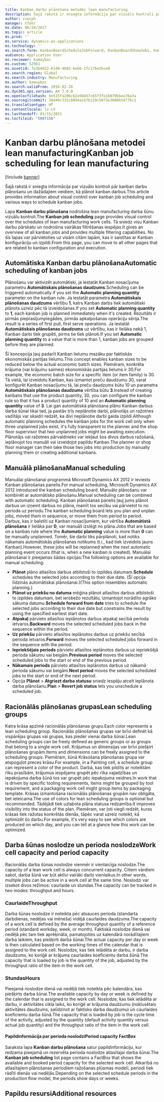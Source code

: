 ```yaml
---
title: Kanban darbu plānošana metodei lean manufacturing
description: Šajā rakstā ir sniegta informācija par vizuālo kontroli pār kanban darbu plānošanu un dažādajiem veidiem, kā plānot kanban darbus.
author: cvocph
manager: tfehr
ms.date: 06/20/2017
ms.topic: article
ms.prod: ''
ms.service: dynamics-ax-applications
ms.technology: ''
ms.search.form: KanbanBoardScheduleJobForward, KanbanBoardShowJobs, KanbanJobSchedulingListPage
audience: Application User
ms.reviewer: kamaybac
ms.custom: 52961
ms.assetid: fe3b4822-6140-4b02-bebb-1fc17be2bce8
ms.search.region: Global
ms.search.industry: Manufacturing
ms.author: kamaybac
ms.search.validFrom: 2016-02-28
ms.dyn365.ops.version: AX 7.0.0
ms.openlocfilehash: be515fa206c62a50457c65f3fe16079bbea76a3a
ms.sourcegitcommit: 38d40c331c8894acb7b119c5073e3088b54776c1
ms.translationtype: HT
ms.contentlocale: lv-LV
ms.lasthandoff: 01/15/2021
ms.locfileid: "5007156"
---
```

# <a name="kanban-job-scheduling-for-lean-manufacturing"></a><span data-ttu-id="68d9c-103">Kanban darbu plānošana metodei lean manufacturing</span><span class="sxs-lookup"><span data-stu-id="68d9c-103">Kanban job scheduling for lean manufacturing</span></span>

[!include [banner](../includes/banner.md)]

<span data-ttu-id="68d9c-104">Šajā rakstā ir sniegta informācija par vizuālo kontroli pār kanban darbu plānošanu un dažādajiem veidiem, kā plānot kanban darbus.</span><span class="sxs-lookup"><span data-stu-id="68d9c-104">This article provides information about visual control over kanban job scheduling and various ways to schedule kanban jobs.</span></span>  

<span data-ttu-id="68d9c-105">Lapa **Kanban darbu plānošana** nodrošina lean manufacturing darba šūnu vizuālu kontroli.</span><span class="sxs-lookup"><span data-stu-id="68d9c-105">The **Kanban job scheduling** page provides visual control over the schedules of lean manufacturing work cells.</span></span> <span data-ttu-id="68d9c-106">Tā sniedz visu Kanban darbu pārskatu un nodrošina vairākas filtrēšanas iespējas.</span><span class="sxs-lookup"><span data-stu-id="68d9c-106">It gives an overview of all kanban jobs and provides multiple filtering capabilities.</span></span> <span data-ttu-id="68d9c-107">No šīs lapas var pārvietoties uz visām citām lapām, kas ir saistītas ar Kanban konfigurāciju un izpildi.</span><span class="sxs-lookup"><span data-stu-id="68d9c-107">From this page, you can move to all other pages that are related to kanban configuration and execution.</span></span>

## <a name="automatic-scheduling-of-kanban-jobs"></a><span data-ttu-id="68d9c-108">Automātiska Kanban darbu plānošana</span><span class="sxs-lookup"><span data-stu-id="68d9c-108">Automatic scheduling of kanban jobs</span></span>
<span data-ttu-id="68d9c-109">Plānošanu var aktivizēt automātiski, ja iestatāt Kanban nosacījuma parametru **Automātiskais plānošanas daudzums**.</span><span class="sxs-lookup"><span data-stu-id="68d9c-109">Scheduling can be triggered automatically if you set the **Automatic planning quantity** parameter on the kanban rule.</span></span> <span data-ttu-id="68d9c-110">Ja iestatāt parametra **Automātiskais plānošanas daudzums** vērtību **1**, katrs Kanban darbs tiek automātiski plānots uzreiz pēc tā izveidošanas.</span><span class="sxs-lookup"><span data-stu-id="68d9c-110">If you set **Automatic planning quantity** to **1**, each kanban job is planned immediately when it's created.</span></span> <span data-ttu-id="68d9c-111">Rezultāts ir pirmās pieprasījumpiegādes, pirmās apkalpošanas operāciju sērija.</span><span class="sxs-lookup"><span data-stu-id="68d9c-111">The result is a series of first pull, first serve operations.</span></span> <span data-ttu-id="68d9c-112">Ja iestatāt **Automātiskais plānošanas daudzums** uz vērtību, kas ir lielāka nekā 1, Kanban darbi tiek grupēti, pirms tie tiek plānoti.</span><span class="sxs-lookup"><span data-stu-id="68d9c-112">If you set **Automatic planning quantity** to a value that is more than 1, kanban jobs are grouped before they are planned.</span></span> 

<span data-ttu-id="68d9c-113">Šī koncepcija ļauj padarīt Kanban lielumu mazāku par faktiskās ekonomiskās partijas lielumu.</span><span class="sxs-lookup"><span data-stu-id="68d9c-113">This concept enables kanban sizes to be reduced below the actual economic batch sizes.</span></span> <span data-ttu-id="68d9c-114">Piemēram, konkrēta krājuma (vai krājumu saimes) ekonomiskās partijas lielums ir 30.</span><span class="sxs-lookup"><span data-stu-id="68d9c-114">For example, the economic batch size for a specific item (or item family) is 30.</span></span> <span data-ttu-id="68d9c-115">Tā vietā, lai izveidotu Kanban, kas izmantot preču daudzumu 30, varat konfigurēt Kanban nosacījumu tā, lai preču daudzums būtu 10 un parametra **Automātiskais plānošanas daudzums** vērtība būtu **3**.</span><span class="sxs-lookup"><span data-stu-id="68d9c-115">Instead of creating kanbans that use the product quantity, 30, you can configure the kanban rule so that it has a product quantity of 10 and an **Automatic planning quantity** value of **3**.</span></span> <span data-ttu-id="68d9c-116">Lai gan automātiskā plānošana plāno Kanban darbus darba šūnai tikai tad, ja pastāv trīs neplānotie darbi, plānotājs un ražotnes vadītājs var skaidri redzēt, ka divi neplānotie darbi gaida izpildi.</span><span class="sxs-lookup"><span data-stu-id="68d9c-116">Although automatic planning schedules the kanban jobs for the work cell only when three unplanned jobs exist, it's fully transparent to the planner and the shop floor supervisor that two unplanned jobs might be awaiting execution.</span></span> <span data-ttu-id="68d9c-117">Plānotājs vai ražotnes pārvaldnieks var iekļaut šos divus darbus ražošanā, ieplānojot tos manuāli vai izveidojot papildu Kanban.</span><span class="sxs-lookup"><span data-stu-id="68d9c-117">The planner or shop floor manager can then take those two jobs into production by manually planning them or creating additional kanbans.</span></span>

## <a name="manual-scheduling"></a><span data-ttu-id="68d9c-118">Manuālā plānošana</span><span class="sxs-lookup"><span data-stu-id="68d9c-118">Manual scheduling</span></span>
<span data-ttu-id="68d9c-119">Manuālai plānošanai programmā Microsoft Dynamics AX 2012 ir ieviests Kanban plānošanas panelis.</span><span class="sxs-lookup"><span data-stu-id="68d9c-119">For manual scheduling, Microsoft Dynamics AX 2012 introduced the kanban scheduling board.</span></span> <span data-ttu-id="68d9c-120">Manuālo plānošanu var kombinēt ar automātisko plānošanu.</span><span class="sxs-lookup"><span data-stu-id="68d9c-120">Manual scheduling can be combined with automatic scheduling.</span></span> <span data-ttu-id="68d9c-121">Kanban plānošanas panelis ļauj jums plānot darbus un izņemt darbus no plāna, mainīt tos secību vai pārvietot to no perioda uz periodu.</span><span class="sxs-lookup"><span data-stu-id="68d9c-121">The kanban scheduling board lets you plan and unplan jobs, moved them in sequence, or move them from period to period.</span></span> <span data-ttu-id="68d9c-122">Darbus, kas ir balstīti uz Kanban nosacījumiem, kur vērtība **Automātistā plānošana** ir lielāka par **0**, var manuāli izslēgt no plāna.</span><span class="sxs-lookup"><span data-stu-id="68d9c-122">Jobs that are based on a kanban rule where the **Automatic planning** value is more than **0** can be manually unplanned.</span></span> <span data-ttu-id="68d9c-123">Tomēr, šie darbi tiks pārplānoti, kad notiks nākamais automātiskās plānošanas notikums (t.i., kad tiek izveidots jauns Kanban).</span><span class="sxs-lookup"><span data-stu-id="68d9c-123">However, these jobs will be replanned when the next automatic planning event occurs (that is, when a new kanban is created).</span></span> <span data-ttu-id="68d9c-124">Manuālai plānošanai ir pieejamas šādas opcijas:</span><span class="sxs-lookup"><span data-stu-id="68d9c-124">The following options are available for manual scheduling:</span></span>

-   <span data-ttu-id="68d9c-125">**Plānot** plāno atlasītos darbus atbilstoši to izpildes datumam.</span><span class="sxs-lookup"><span data-stu-id="68d9c-125">**Schedule** schedules the selected jobs according to their due date.</span></span> <span data-ttu-id="68d9c-126">(Šī opcija līdzinās automātiskai plānošanai.)</span><span class="sxs-lookup"><span data-stu-id="68d9c-126">(This option resembles automatic planning.)</span></span>
-   <span data-ttu-id="68d9c-127">**Plānot uz priekšu no datuma** mēģina plānot atlasītos darbus atbilstoši to izpildes datumam, bet ierobežo rezultātu, izmantojot norādīto agrāko sākuma datumu.</span><span class="sxs-lookup"><span data-stu-id="68d9c-127">**Schedule forward from date** tries to schedule the selected jobs according to their due date but constrains the result by using the specified earliest start date.</span></span>
-   <span data-ttu-id="68d9c-128">**Atpakaļ** pārvieto atlasītos ieplānotos darbus atpakaļ secībā perioda ietvaros.</span><span class="sxs-lookup"><span data-stu-id="68d9c-128">**Backward** moves the selected scheduled jobs back in the sequence within the period.</span></span>
-   <span data-ttu-id="68d9c-129">**Uz priekšu** pārvieto atlasītos ieplānotos darbus uz priekšu secībā perioda ietvaros.</span><span class="sxs-lookup"><span data-stu-id="68d9c-129">**Forward** moves the selected scheduled jobs forward in the sequence with the period.</span></span>
-   <span data-ttu-id="68d9c-130">**Iepriekšējais periods** pārvieto atlasītos ieplānotos darbus uz iepriekšējā perioda sākumu vai beigām.</span><span class="sxs-lookup"><span data-stu-id="68d9c-130">**Previous period** moves the selected scheduled jobs to the start or end of the previous period.</span></span>
-   <span data-ttu-id="68d9c-131">**Nākamais periods** pārvieto atlasītos ieplānotos darbus uz nākamā perioda sākumu vai beigām.</span><span class="sxs-lookup"><span data-stu-id="68d9c-131">**Next period** moves the selected scheduled jobs to the start or end of the next period.</span></span>
-   <span data-ttu-id="68d9c-132">Opcija **Plānot** &gt; **Atgriezt darba statusu** sniedz iespēju atcelt ieplānota darba plānošanu.</span><span class="sxs-lookup"><span data-stu-id="68d9c-132">**Plan** &gt; **Revert job status** lets you unschedule a scheduled job.</span></span>

## <a name="lean-scheduling-groups"></a><span data-ttu-id="68d9c-133">Racionālās plānošanas grupas</span><span class="sxs-lookup"><span data-stu-id="68d9c-133">Lean scheduling groups</span></span>
<span data-ttu-id="68d9c-134">Katra krāsa apzīmē racionālās plānošanas grupu.</span><span class="sxs-lookup"><span data-stu-id="68d9c-134">Each color represents a lean scheduling group.</span></span> <span data-ttu-id="68d9c-135">Racionālās plānošanas grupas var brīvi definēt kā vispārējas grupas vai grupas, kas pieder vienai darba šūnai.</span><span class="sxs-lookup"><span data-stu-id="68d9c-135">Lean scheduling groups can be freely defined as generic groups or as groups that belong to a single work cell.</span></span> <span data-ttu-id="68d9c-136">Krājumus un dimensijas var brīvi piešķirt plānošanas grupām.</span><span class="sxs-lookup"><span data-stu-id="68d9c-136">Items and dimensions can be freely assigned to the scheduling groups.</span></span> <span data-ttu-id="68d9c-137">Piemēram, šūnā Krāsošana plānošanas grupa var atspoguļot preces krāsu.</span><span class="sxs-lookup"><span data-stu-id="68d9c-137">For example, in a Painting cell, a schedule group can represent a color of the product.</span></span> <span data-ttu-id="68d9c-138">Darbā, kas tiek pildīts ar noteiktām rīku prasībām, krājumus iespējams grupēt pēc rīka vajadzības un iepakojuma darba šūnā tos var grupēt pēc iepakojuma veidnes.</span><span class="sxs-lookup"><span data-stu-id="68d9c-138">In work that is driven by specific tooling requirements, items might be grouped by tool requirement, and a packaging work cell might group items by packaging template.</span></span> <span data-ttu-id="68d9c-139">Krāsas izmantošana racionālās plānošanas grupām nav obligāta, bet ieteicama.</span><span class="sxs-lookup"><span data-stu-id="68d9c-139">The use of colors for lean scheduling groups is optional but recommended.</span></span> <span data-ttu-id="68d9c-140">Tādējādi tiek uzlabota plāna statusa redzamība.</span><span class="sxs-lookup"><span data-stu-id="68d9c-140">It improves visibility into the status of the plan.</span></span> <span data-ttu-id="68d9c-141">Piemēram, var ļoti viegli redzēt, kuras krāsas tiek ražotas konkrētās dienās, tāpēc varat uzreiz noteikt, kā optimizēt šo darbu.</span><span class="sxs-lookup"><span data-stu-id="68d9c-141">For example, it's very easy to see which colors are produced on which day, and you can tell at a glance how this work can be optimized.</span></span>

## <a name="work-cell-capacity-and-period-capacity"></a><span data-ttu-id="68d9c-142">Darba šūnas noslodze un perioda noslodze</span><span class="sxs-lookup"><span data-stu-id="68d9c-142">Work cell capacity and period capacity</span></span>
<span data-ttu-id="68d9c-143">Racionālās darba šūnas noslodze vienmēr ir vienlaicīga noslodze.</span><span class="sxs-lookup"><span data-stu-id="68d9c-143">The capacity of a lean work cell is always concurrent capacity.</span></span> <span data-ttu-id="68d9c-144">Citiem vārdiem sakot, darba šūnā var būt aktīvi vairāki darbi vienlaikus.</span><span class="sxs-lookup"><span data-stu-id="68d9c-144">In other words, multiple jobs can be active in a work cell at the same time.</span></span> <span data-ttu-id="68d9c-145">Noslodzi var izsekot divos režīmos: caurlaide un stundas.</span><span class="sxs-lookup"><span data-stu-id="68d9c-145">The capacity can be tracked in two modes: throughput and hours.</span></span>

### <a name="throughput"></a><span data-ttu-id="68d9c-146">Caurlaide</span><span class="sxs-lookup"><span data-stu-id="68d9c-146">Throughput</span></span>

<span data-ttu-id="68d9c-147">Darba šūnas noslodze ir noteikta pēc atsauces perioda (standarta darbdienas, nedēļas vai mēneša) vidējā caurlaides daudzuma.</span><span class="sxs-lookup"><span data-stu-id="68d9c-147">The capacity of a work cell is defined by the average throughput quantity of a reference period (standard workday, week, or month).</span></span> <span data-ttu-id="68d9c-148">Faktiskā noslodze dienā vai nedēļā pēc tam tiek aprēķināta, pamatojoties uz kalendārā norādītajiem darba laikiem, kas piešķirti darba šūnai.</span><span class="sxs-lookup"><span data-stu-id="68d9c-148">The actual capacity per day or week is then calculated based on the working times of the calendar that is assigned to the work cell.</span></span> <span data-ttu-id="68d9c-149">Noslodze, kas tiek ielādēta ar darbu, ir darba daudzums, ko koriģē ar krājuma caurlaides koeficientu darba šūnā.</span><span class="sxs-lookup"><span data-stu-id="68d9c-149">The capacity that is loaded by job is the quantity of the job, adjusted by the throughput ratio of the item in the work cell.</span></span>

### <a name="hours"></a><span data-ttu-id="68d9c-150">Stundas</span><span class="sxs-lookup"><span data-stu-id="68d9c-150">Hours</span></span>

<span data-ttu-id="68d9c-151">Pieejamā noslodze dienā vai nedēļā tiek noteikta pēc kalendāra, kas piešķirts darba šūnai.</span><span class="sxs-lookup"><span data-stu-id="68d9c-151">The available capacity by day or week is defined by the calendar that is assigned to the work cell.</span></span> <span data-ttu-id="68d9c-152">Noslodze, kas tiek ielādēta ar darbu, ir aktivitātes cikla laiks, ko koriģē ar krājuma daudzumu (noklusētais aktivitātes daudzums, salīdzinot ar faktisko darba daudzumu) un caurlaides koeficientu darba šūnā.</span><span class="sxs-lookup"><span data-stu-id="68d9c-152">The capacity that is loaded by job is the cycle time of the activity, adjusted by the quantity (default activity quantity versus actual job quantity) and the throughput ratio of the item in the work cell.</span></span>

#### <a name="period-capacity-factbox"></a><span data-ttu-id="68d9c-153">Papildinformācija par perioda noslodzi</span><span class="sxs-lookup"><span data-stu-id="68d9c-153">Period capacity FactBox</span></span>

<span data-ttu-id="68d9c-154">Saraksta lapa **Kanban darbu plānošana** satur papildinformāciju, kur redzama pieejamā un rezervēta perioda noslodze atlasītajai darba šūnai.</span><span class="sxs-lookup"><span data-stu-id="68d9c-154">The **Kanban job scheduling** list page contains a FactBox that shows the available and booked period capacity for the selected work cell.</span></span> <span data-ttu-id="68d9c-155">Atkarībā no atlasītajiem plānošanas periodiem ražošanas plūsmas modelī, periodi tiek rādīti dienās vai nedēļās.</span><span class="sxs-lookup"><span data-stu-id="68d9c-155">Depending on the selected schedule periods in the production flow model, the periods show days or weeks.</span></span>

<a name="additional-resources"></a><span data-ttu-id="68d9c-156">Papildu resursi</span><span class="sxs-lookup"><span data-stu-id="68d9c-156">Additional resources</span></span>
--------



